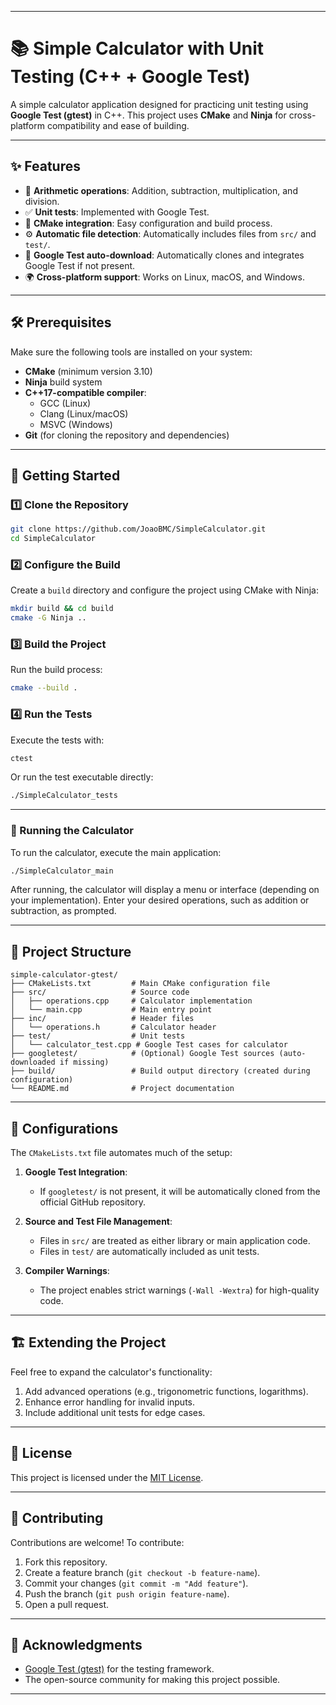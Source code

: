 
---

# 📚 Simple Calculator with Unit Testing (C++ + Google Test)

A simple calculator application designed for practicing unit testing using **Google Test (gtest)** in C++. This project uses **CMake** and **Ninja** for cross-platform compatibility and ease of building.

---

## ✨ Features

- 🧮 **Arithmetic operations**: Addition, subtraction, multiplication, and division.
- ✅ **Unit tests**: Implemented with Google Test.
- 🔧 **CMake integration**: Easy configuration and build process.
- ⚙️ **Automatic file detection**: Automatically includes files from `src/` and `test/`.
- 🚀 **Google Test auto-download**: Automatically clones and integrates Google Test if not present.
- 🌍 **Cross-platform support**: Works on Linux, macOS, and Windows.

---

## 🛠️ Prerequisites

Make sure the following tools are installed on your system:

- **CMake** (minimum version 3.10)
- **Ninja** build system
- **C++17-compatible compiler**:
  - GCC (Linux)
  - Clang (Linux/macOS)
  - MSVC (Windows)
- **Git** (for cloning the repository and dependencies)

---

## 🚀 Getting Started

### 1️⃣ Clone the Repository
```bash
git clone https://github.com/JoaoBMC/SimpleCalculator.git
cd SimpleCalculator
```

### 2️⃣ Configure the Build
Create a `build` directory and configure the project using CMake with Ninja:
```bash
mkdir build && cd build
cmake -G Ninja ..
```

### 3️⃣ Build the Project
Run the build process:
```bash
cmake --build .
```

### 4️⃣ Run the Tests
Execute the tests with:
```bash
ctest
```

Or run the test executable directly:
```bash
./SimpleCalculator_tests
```

---
### 🧮 Running the Calculator
To run the calculator, execute the main application:
```bash
./SimpleCalculator_main
```
After running, the calculator will display a menu or interface (depending on your implementation). Enter your desired operations, such as addition or subtraction, as prompted.

---
## 📂 Project Structure

```plaintext
simple-calculator-gtest/
├── CMakeLists.txt         # Main CMake configuration file
├── src/                   # Source code
│   ├── operations.cpp     # Calculator implementation
│   └── main.cpp           # Main entry point
├── inc/                   # Header files
│   └── operations.h       # Calculator header
├── test/                  # Unit tests
│   └── calculator_test.cpp # Google Test cases for calculator
├── googletest/            # (Optional) Google Test sources (auto-downloaded if missing)
├── build/                 # Build output directory (created during configuration)
└── README.md              # Project documentation
```

---

## 🔧 Configurations

The `CMakeLists.txt` file automates much of the setup:

1. **Google Test Integration**:
   - If `googletest/` is not present, it will be automatically cloned from the official GitHub repository.

2. **Source and Test File Management**:
   - Files in `src/` are treated as either library or main application code.
   - Files in `test/` are automatically included as unit tests.

3. **Compiler Warnings**:
   - The project enables strict warnings (`-Wall -Wextra`) for high-quality code.

---

## 🏗️ Extending the Project

Feel free to expand the calculator's functionality:
1. Add advanced operations (e.g., trigonometric functions, logarithms).
2. Enhance error handling for invalid inputs.
3. Include additional unit tests for edge cases.

---

## 📝 License

This project is licensed under the [MIT License](LICENSE).

---

## 🤝 Contributing

Contributions are welcome! To contribute:
1. Fork this repository.
2. Create a feature branch (`git checkout -b feature-name`).
3. Commit your changes (`git commit -m "Add feature"`).
4. Push the branch (`git push origin feature-name`).
5. Open a pull request.

---

## 🙏 Acknowledgments

- [Google Test (gtest)](https://github.com/google/googletest) for the testing framework.
- The open-source community for making this project possible.

---
